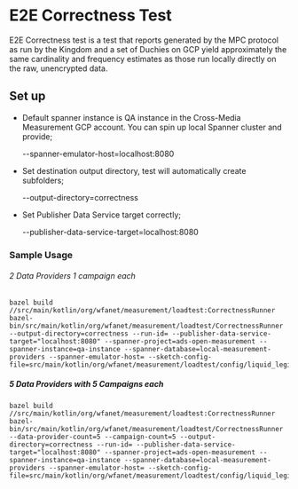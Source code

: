 # E2E Correctness Test

E2E Correctness test is a test that reports generated by the MPC protocol as run
by the Kingdom and a set of Duchies on GCP yield approximately the same
cardinality and frequency estimates as those run locally directly on the raw,
unencrypted data.

## Set up

*   Default spanner instance is QA instance in the Cross-Media Measurement GCP
    account. You can spin up local Spanner cluster and provide;

    --spanner-emulator-host=localhost:8080

*   Set destination output directory, test will automatically create subfolders;

    --output-directory=correctness

*   Set Publisher Data Service target correctly;

    --publisher-data-service-target=localhost:8080

### Sample Usage

###### 2 Data Providers 1 campaign each

```
bazel build //src/main/kotlin/org/wfanet/measurement/loadtest:CorrectnessRunner
bazel-bin/src/main/kotlin/org/wfanet/measurement/loadtest/CorrectnessRunner --output-directory=correctness --run-id= --publisher-data-service-target="localhost:8080" --spanner-project=ads-open-measurement --spanner-instance=qa-instance --spanner-database=local-measurement-providers --spanner-emulator-host= --sketch-config-file=src/main/kotlin/org/wfanet/measurement/loadtest/config/liquid_legions_sketch_config.textproto
```

##### 5 Data Providers with 5 Campaigns each

```
bazel build //src/main/kotlin/org/wfanet/measurement/loadtest:CorrectnessRunner
bazel-bin/src/main/kotlin/org/wfanet/measurement/loadtest/CorrectnessRunner --data-provider-count=5 --campaign-count=5 --output-directory=correctness --run-id= --publisher-data-service-target="localhost:8080" --spanner-project=ads-open-measurement --spanner-instance=qa-instance --spanner-database=local-measurement-providers --spanner-emulator-host= --sketch-config-file=src/main/kotlin/org/wfanet/measurement/loadtest/config/liquid_legions_sketch_config.textproto
```
